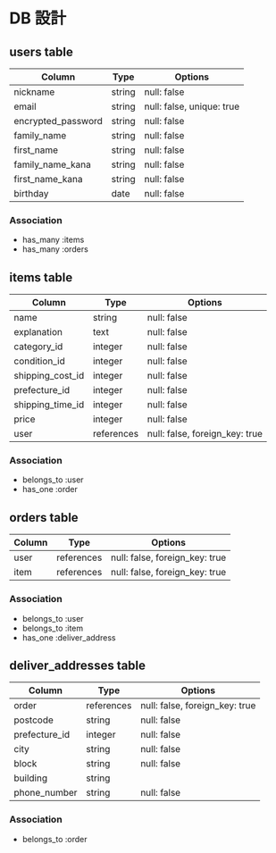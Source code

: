 # DB 設計

## users table

| Column             | Type                | Options                   |
|--------------------|---------------------|---------------------------|
| nickname           | string              | null: false               |
| email              | string              | null: false, unique: true |
| encrypted_password | string              | null: false               |
| family_name        | string              | null: false               |
| first_name         | string              | null: false               |
| family_name_kana   | string              | null: false               |
| first_name_kana    | string              | null: false               |
| birthday           | date                | null: false               |

### Association
* has_many :items
* has_many :orders


## items table

| Column             | Type                | Options                        |
|--------------------|---------------------|--------------------------------|
| name               | string              | null: false                    |
| explanation        | text                | null: false                    |
| category_id        | integer             | null: false                    |
| condition_id       | integer             | null: false                    |
| shipping_cost_id   | integer             | null: false                    |
| prefecture_id      | integer             | null: false                    |
| shipping_time_id   | integer             | null: false                    |
| price              | integer             | null: false                    |
| user               | references          | null: false, foreign_key: true |

### Association
* belongs_to :user
* has_one :order

## orders table
| Column             | Type                | Options                           |
|--------------------|---------------------|-----------------------------------|
| user               | references          | null: false, foreign_key: true    |
| item               | references          | null: false, foreign_key: true    |

### Association
* belongs_to :user
* belongs_to :item
* has_one :deliver_address

## deliver_addresses table

| Column             | Type                | Options                         |
|--------------------|---------------------|---------------------------------|
| order              | references          | null: false, foreign_key: true  |
| postcode           | string              | null: false                     |
| prefecture_id      | integer             | null: false                     |
| city               | string              | null: false                     |
| block              | string              | null: false                     |
| building           | string              |                                 |
| phone_number       | string              | null: false                     |

### Association
* belongs_to :order
